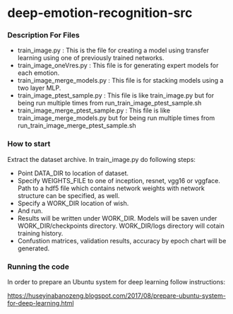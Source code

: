 # deep-emotion-recognition-src

<h3>Description For Files</h3>

- train_image.py : This is the file for creating a model using transfer learning using one of previously trained networks.
- train_image_oneVres.py : This file is for generating expert models for each emotion.
- train_image_merge_models.py : This file is for stacking models using a two layer MLP.
- train_image_ptest_sample.py : This file is like train_image.py but for being run multiple times from run_train_image_ptest_sample.sh
- train_image_merge_ptest_sample.py : This file is like train_image_merge_models.py but for being run multiple times from run_train_image_merge_ptest_sample.sh

<h3>How to start</h3>

Extract the dataset archive. In train_image.py do following steps:
- Point DATA_DIR to location of dataset.
- Specify WEIGHTS_FILE to one of inception, resnet, vgg16 or vggface. Path to a hdf5 file which contains network weights with network structure can be specified, as well.
- Specify a WORK_DIR location of wish.
- And run. 
- Results will be written under WORK_DIR. Models will be saven under WORK_DIR/checkpoints directory. WORK_DIR/logs directory will cotain training history.
- Confustion matrices, validation results, accuracy by epoch chart will be generated.

<h3>Running the code</h3>
In order to prepare an Ubuntu system for deep learning follow instructions:

https://huseyinabanozeng.blogspot.com/2017/08/prepare-ubuntu-system-for-deep-learning.html
